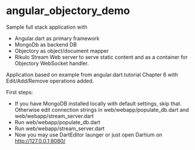 angular_objectory_demo
======================

Sample full stack application with

- Angular.dart as primary framework
- MongoDb as backend DB
- Objectory as object/document mapper
- Rikulo Stream Web server to serve static content and as a container for Objectory WebSocket handler. 

Application based on example from angular.dart.tutorial Chapter 6 with Edit/Add/Remove operations added. 

First steps:

- If you have MongoDB installed locally with default settings, skip that. Otherwise edit connection strings in web/webapp/populate_db.dart and web/webapp/stream_server.dart
- Run web/webapp/populate_db.dart
- Run web/webapp/stream_server.dart 
- Now you may use DartEditor launger or just open Dartium on http://127.0.0.1:8080/